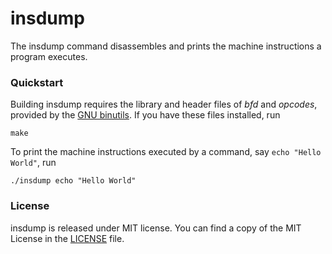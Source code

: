 # insdump

The insdump command disassembles and prints the machine instructions
a program executes.

### Quickstart

Building insdump requires the library and header files of *bfd* and *opcodes*,
provided by the [GNU binutils](www.gnu.org/s/binutils/).
If you have these files installed, run

    make

To print the machine instructions executed by a command,
say `echo "Hello World"`, run

    ./insdump echo "Hello World"

### License

insdump is released under MIT license.
You can find a copy of the MIT License in the [LICENSE](./LICENSE) file.
